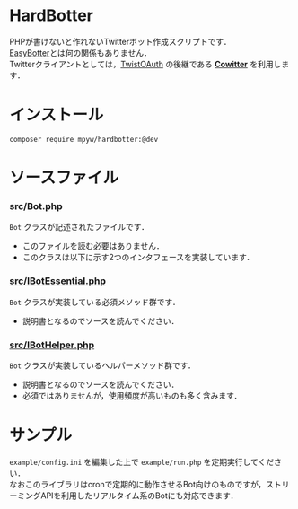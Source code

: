 HardBotter
==========

PHPが書けないと作れないTwitterボット作成スクリプトです．  
[EasyBotter](http://pha22.net/twitterbot/)とは何の関係もありません．  
Twitterクライアントとしては，[TwistOAuth](https://github.com/mpyw/TwistOAuth) の後継である **[Cowitter](https://github.com/mpyw/cowitter)** を利用します．

インストール
=========

`composer require mpyw/hardbotter:@dev`

ソースファイル
============

### src/Bot.php

`Bot` クラスが記述されたファイルです．

- このファイルを読む必要はありません．
- このクラスは以下に示す2つのインタフェースを実装しています．

### [src/IBotEssential.php](https://github.com/mpyw/HardBotter/blob/master/src/IBotEssential.php)

`Bot` クラスが実装している必須メソッド群です．

- 説明書となるのでソースを読んでください．

### [src/IBotHelper.php](https://github.com/mpyw/HardBotter/blob/master/src/IBotHelper.php)

`Bot` クラスが実装しているヘルパーメソッド群です．

- 説明書となるのでソースを読んでください．
- 必須ではありませんが，使用頻度が高いものも多く含みます．

サンプル
=======

`example/config.ini` を編集した上で `example/run.php` を定期実行してください．  
なおこのライブラリはcronで定期的に動作させるBot向けのものですが，ストリーミングAPIを利用したリアルタイム系のBotにも対応できます．
